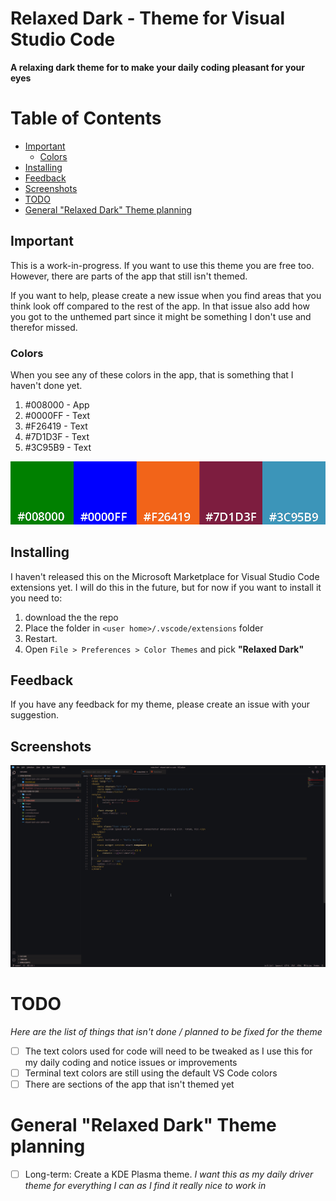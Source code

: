 # Relaxed Dark - Theme for Visual Studio Code
**A relaxing dark theme for to make your daily coding pleasant for your eyes**

# Table of Contents
- [Important](#important)
    * [Colors](#colors)
- [Installing](#installing)
- [Feedback](#feedback)
- [Screenshots](#screenshots)
- [TODO](#todo)
- [General "Relaxed Dark" Theme planning](#general--relaxed-dark--theme-planning)

## Important
This is a work-in-progress. If you want to use this theme you are free too. However, there are parts of the app that still isn't themed.

If you want to help, please create a new issue when you find areas that you think look off compared to the rest of the app. In that issue also add how you got to the unthemed part since it might be something I don't use and therefor missed. 

### Colors
When you see any of these colors in the app, that is something that I haven't done yet.

1. #008000 - App
2. #0000FF - Text
3. #F26419 - Text
4. #7D1D3F - Text
5. #3C95B9 - Text

![Colors](/images/not-themed.png)

## Installing
I haven't released this on the Microsoft Marketplace for Visual Studio Code extensions yet. I will do this in the future, but for now if you want to install it you need to: 
1. download the the repo 
2. Place the folder in `<user home>/.vscode/extensions` folder
3. Restart.
4. Open `File > Preferences > Color Themes` and pick **"Relaxed Dark"**

## Feedback
If you have any feedback for my theme, please create an issue with your suggestion. 

## Screenshots
![Example screenshot](/images/relaxed-dark-html.png)

# TODO
_Here are the list of things that isn't done / planned to be fixed for the theme_   

- [ ] The text colors used for code will need to be tweaked as I use this for my daily coding and notice issues or improvements
- [ ] Terminal text colors are still using the default VS Code colors
- [ ] There are sections of the app that isn't themed yet

# General "Relaxed Dark" Theme planning
- [ ] Long-term: Create a KDE Plasma theme. _I want this as my daily driver theme for everything I can as I find it really nice to work in_


